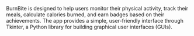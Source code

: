 BurnBite is designed to help users monitor their physical activity, track their meals, calculate calories burned, and earn badges based on their achievements. 
The app provides a simple, user-friendly interface through Tkinter, a Python library for building graphical user interfaces (GUIs). 
